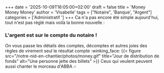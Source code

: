 +++
date = '2025-10-09T16:05:00+02:00'
draft = false
title = 'Money Money Money'
author = 'Visabelle'
tags = ["Notaire", 'Banque', "Argent"]
categories = ['Administratif ']
+++
Ca n'a pas encore été simple aujourd'hui, tout n'est pas réglé mais voilà la bonne nouvelle :
### L'argent est sur le compte du notaire !
On vous passe les détails des comptes, décomptes et autres joies des règles de virement seul le résultat compte :winking_face:
{{< figure src="/notre-nid-en-chantier/photos/money.gif" title="Jour de distribution de fonds" alt="Une personne jette des billets" >}}
Ceux qui veulent peuvent aussi chanter le morceau d'ABBA 🎶